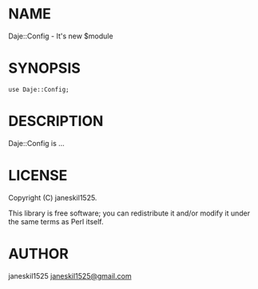 
# NAME

Daje::Config - It's new $module

# SYNOPSIS

    use Daje::Config;

# DESCRIPTION

Daje::Config is ...

# LICENSE

Copyright (C) janeskil1525.

This library is free software; you can redistribute it and/or modify
it under the same terms as Perl itself.

# AUTHOR

janeskil1525 <janeskil1525@gmail.com>

